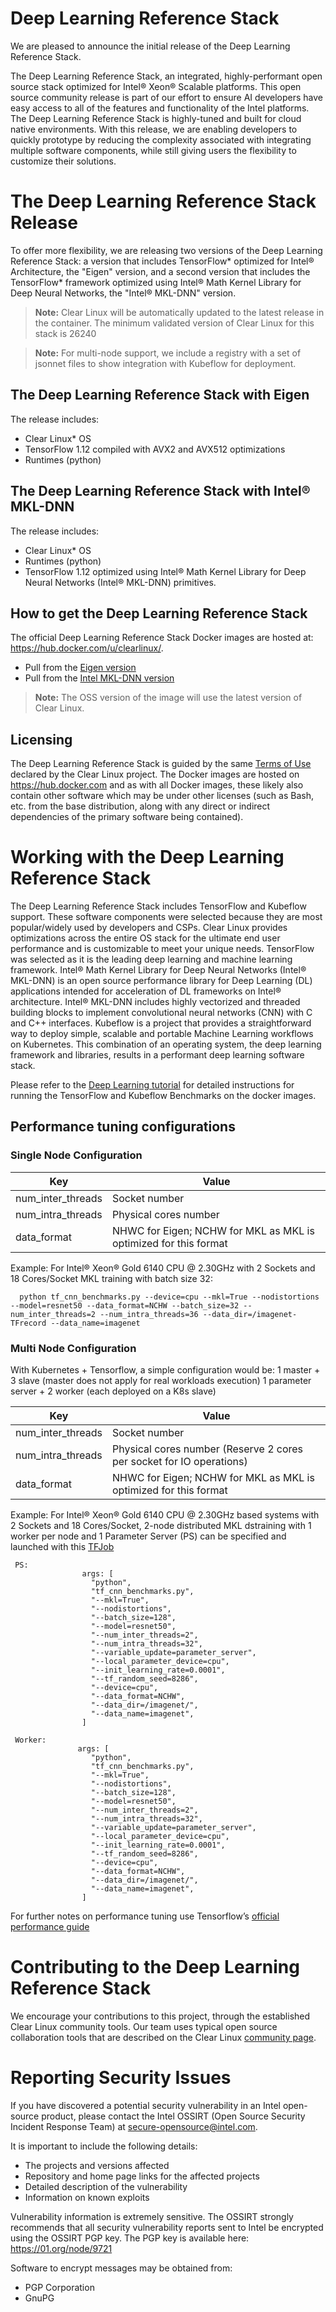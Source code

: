 
# Deep Learning Reference Stack


We are pleased to announce the initial release of the Deep Learning Reference Stack.

The Deep Learning Reference Stack, an integrated, highly-performant open source stack optimized for Intel® Xeon® Scalable platforms. This open source community release is part of our effort to ensure AI developers have easy access to all of the features and functionality of the Intel platforms.  The Deep Learning Reference Stack is highly-tuned and built for cloud native environments. With this release, we are enabling developers to quickly prototype by reducing the complexity associated with integrating multiple software components, while still giving users the flexibility to customize their solutions.

# The Deep Learning Reference Stack Release


To offer more flexibility, we are releasing two versions of the Deep Learning Reference Stack:  a version that includes TensorFlow* optimized for Intel® Architecture, the "Eigen" version, and a second version that includes the TensorFlow* framework optimized using Intel® Math Kernel Library for Deep Neural Networks, the "Intel® MKL-DNN" version.

> **Note:**
     Clear Linux will be automatically updated to the latest release in the container.  The minimum validated version of Clear Linux for this stack is 26240

> **Note:**
> For multi-node support, we include a registry with a set of jsonnet files to show integration with Kubeflow for deployment.

## The Deep Learning Reference Stack with Eigen


The release includes:
  * Clear Linux* OS
  * TensorFlow 1.12 compiled with AVX2 and AVX512 optimizations
  * Runtimes (python)

## The Deep Learning Reference Stack with Intel® MKL-DNN


The release includes:
  * Clear Linux* OS
  * Runtimes (python)
  * TensorFlow 1.12 optimized using Intel® Math Kernel Library for Deep Neural Networks (Intel® MKL-DNN) primitives.


## How to get the Deep Learning Reference Stack

The official Deep Learning Reference Stack Docker images are hosted at: https://hub.docker.com/u/clearlinux/.

 * Pull from the [Eigen version](https://hub.docker.com/r/clearlinux/stacks-dlrs-oss/)
 * Pull from the [Intel MKL-DNN version](https://hub.docker.com/r/clearlinux/stacks-dlrs-mkl/)

> **Note:**
   The OSS version of the image will use the latest version of Clear Linux.

## Licensing


The Deep Learning Reference Stack is guided by the same [Terms of Use](https://download.clearlinux.org/TermsOfUse.html) declared by the Clear Linux project. The Docker images are hosted on https://hub.docker.com and as with all Docker images, these likely also contain other software which may be under other licenses (such as Bash, etc. from the base distribution, along with any direct or indirect dependencies of the primary software being contained).



# Working with the Deep Learning Reference Stack


The Deep Learning Reference Stack includes TensorFlow and Kubeflow support.
These software components were selected because they are most popular/widely used by developers and CSPs. Clear Linux provides optimizations across the entire OS stack for the ultimate end user performance and is customizable to meet your unique needs. TensorFlow was selected as it is the leading deep learning and machine learning framework. Intel® Math Kernel Library for Deep Neural Networks (Intel® MKL-DNN) is an open source performance library for Deep Learning (DL) applications intended for acceleration of DL frameworks on Intel® architecture. Intel® MKL-DNN includes highly vectorized and threaded building blocks to implement convolutional neural networks (CNN) with C and C++ interfaces.  Kubeflow  is a project that provides a straightforward way to deploy simple, scalable and portable Machine Learning workflows on Kubernetes. This combination of an operating system, the deep learning framework and libraries, results in a performant deep learning software stack.

Please refer to the [Deep Learning tutorial](https://clearlinux.org/documentation/clear-linux/tutorials/dlrs.rst) for detailed instructions for running the TensorFlow and Kubeflow Benchmarks on the docker images.

## Performance tuning configurations

### Single Node Configuration

| Key | Value |
| ----------------- | ------------- |
| num_inter_threads | Socket number |
| num_intra_threads | Physical cores number |
| data_format       |  NHWC for Eigen; NCHW for MKL as MKL is optimized for this format |


Example: For Intel® Xeon® Gold 6140 CPU @ 2.30GHz with 2 Sockets and 18 Cores/Socket MKL training with batch size 32:

```
  python tf_cnn_benchmarks.py --device=cpu --mkl=True --nodistortions --model=resnet50 --data_format=NCHW --batch_size=32 --num_inter_threads=2 --num_intra_threads=36 --data_dir=/imagenet-TFrecord --data_name=imagenet
```
### Multi Node Configuration
With Kubernetes + Tensorflow, a simple configuration would be: 1 master + 3 slave (master does not apply for real workloads execution) 1 parameter server + 2 worker (each deployed on a K8s slave)

| Key | Value |
|----- | ------ |
| num_inter_threads | Socket number |
| num_intra_threads | Physical cores number (Reserve 2 cores per socket for IO operations) |
| data_format | NHWC for Eigen; NCHW for MKL as MKL is optimized for this format |


Example: For Intel® Xeon® Gold 6140 CPU @ 2.30GHz based systems with 2 Sockets and 18 Cores/Socket, 2-node distributed MKL dstraining with 1 worker per node and 1 Parameter Server (PS) can be specified and launched with this [TFJob](https://github.com/clearlinux/dockerfiles/blob/master/stacks/dlrs/kubeflow/dlrs-tfjob/dlrs-bench/prototypes/dlrs-resnet50.jsonnet)

```
 PS:
                args: [
                  "python",
                  "tf_cnn_benchmarks.py",
                  "--mkl=True",
                  "--nodistortions",
                  "--batch_size=128",
                  "--model=resnet50",
                  "--num_inter_threads=2",
                  "--num_intra_threads=32",
                  "--variable_update=parameter_server",
                  "--local_parameter_device=cpu",
                  "--init_learning_rate=0.0001",
                  "--tf_random_seed=8286",
                  "--device=cpu",
                  "--data_format=NCHW",
                  "--data_dir=/imagenet/",
                  "--data_name=imagenet",
                ]

 Worker:
               args: [
                  "python",
                  "tf_cnn_benchmarks.py",
                  "--mkl=True",
                  "--nodistortions",
                  "--batch_size=128",
                  "--model=resnet50",
                  "--num_inter_threads=2",
                  "--num_intra_threads=32",
                  "--variable_update=parameter_server",
                  "--local_parameter_device=cpu",
                  "--init_learning_rate=0.0001",
                  "--tf_random_seed=8286",
                  "--device=cpu",
                  "--data_format=NCHW",
                  "--data_dir=/imagenet/",
                  "--data_name=imagenet",
                ]
```

For further notes on performance tuning use Tensorflow’s [official performance guide](https://www.tensorflow.org/guide/performance/overview)


# Contributing to the Deep Learning Reference Stack

We encourage your contributions to this project, through the established Clear Linux community tools.  Our team uses typical open source collaboration tools that are described on the Clear Linux [community page](https://clearlinux.org/community).



# Reporting Security Issues

  If you have discovered a potential security vulnerability in an Intel open-source product, please contact the Intel OSSIRT (Open Source Security Incident Response Team) at secure-opensource@intel.com.

  It is important to include the following details:

  * The projects and versions affected
  * Repository and home page links for the affected projects
  * Detailed description of the vulnerability
  * Information on known exploits

  Vulnerability information is extremely sensitive. The OSSIRT strongly recommends that all security vulnerability reports sent to Intel be encrypted using the OSSIRT PGP key. The PGP key is available here:  https://01.org/node/9721

  Software to encrypt messages may be obtained from:

  * PGP Corporation
  * GnuPG
